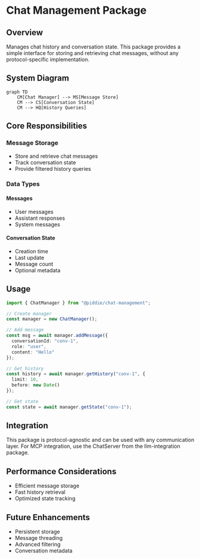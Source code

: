 # Chat Management Package

## Overview

Manages chat history and conversation state. This package provides a simple interface for storing and retrieving chat messages, without any protocol-specific implementation.

## System Diagram

```mermaid
graph TD
    CM[Chat Manager] --> MS[Message Store]
    CM --> CS[Conversation State]
    CM --> HQ[History Queries]
```

## Core Responsibilities

### Message Storage

- Store and retrieve chat messages
- Track conversation state
- Provide filtered history queries

### Data Types

#### Messages

- User messages
- Assistant responses
- System messages

#### Conversation State

- Creation time
- Last update
- Message count
- Optional metadata

## Usage

```typescript
import { ChatManager } from "@piddie/chat-management";

// Create manager
const manager = new ChatManager();

// Add message
const msg = await manager.addMessage({
  conversationId: "conv-1",
  role: "user",
  content: "Hello"
});

// Get history
const history = await manager.getHistory("conv-1", {
  limit: 10,
  before: new Date()
});

// Get state
const state = await manager.getState("conv-1");
```

## Integration

This package is protocol-agnostic and can be used with any communication layer. For MCP integration, use the ChatServer from the llm-integration package.

## Performance Considerations

- Efficient message storage
- Fast history retrieval
- Optimized state tracking

## Future Enhancements

- Persistent storage
- Message threading
- Advanced filtering
- Conversation metadata
